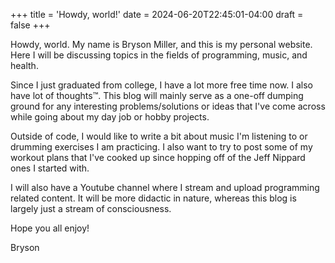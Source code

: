 +++
title = 'Howdy, world!'
date = 2024-06-20T22:45:01-04:00
draft = false
+++

Howdy, world. My name is Bryson Miller, and this is my personal website. Here I will be discussing topics in the fields of programming, music, and health. 

Since I just graduated from college, I have a lot more free time now. I also have lot of thoughts™. This blog will mainly serve as a one-off dumping ground for any interesting problems/solutions or ideas that I've come across while going about my day job or hobby projects.

Outside of code, I would like to write a bit about music I'm listening to or drumming exercises I am practicing. I also want to try to post some of my workout plans that I've cooked up since hopping off of the Jeff Nippard ones I started with.

I will also have a Youtube channel where I stream and upload programming related content. It will be more didactic in nature, whereas this blog is largely just a stream of consciousness.

Hope you all enjoy!

Bryson
